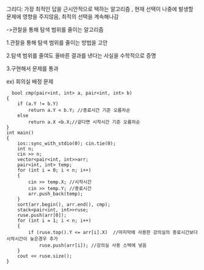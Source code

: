 그리디: 가장 최적인 답을 근시안적으로 택하는 알고리즘 , 현재 선택이 나중에 발생할 문제에 영향을 주지않음, 최적의 선택을 계속해나감
 
  ->관찰을 통해 탐색 범위를 줄이는 알고리즘

  1.관찰을 통해 탐색 범위를 줄이는 방법을 고안
  
  2.탐색 범위를 줄여도 올바른 결과를 낸다는 사실을 수학적으로 증명

  3.구현해서 문제를 통과 

  ex) 회의실 배정 문제 
```
  bool cmp(pair<int, int> a, pair<int, int> b)
{
	if (a.Y != b.Y)
		return a.Y < b.Y; //종료시간 기준 오름차순 
	else
		return a.X <b.X;//같다면 시작시간 기준 오름차순  
}
int main()
{
	ios::sync_with_stdio(0); cin.tie(0);
	int n;
	cin >> n;
	vector<pair<int, int>>arr;
	pair<int, int> temp;
	for (int i = 0; i < n; i++)
	{
		cin >> temp.X; //시작시간
		cin >> temp.Y; //종료시간 
		arr.push_back(temp);
	}
	sort(arr.begin(), arr.end(), cmp);
	stack<pair<int, int>>ruse;
	ruse.push(arr[0]);
	for (int i = 1; i < n; i++)
	{
		if (ruse.top().Y <= arr[i].X)  //마지막에 사용한 강의실의 종료시간보다 시작시간이 늦은경우 추가 
			ruse.push(arr[i]); //강의실 사용 스택에 넣음 
	}
	cout << ruse.size();
}
```
